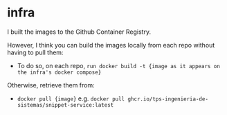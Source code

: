 # infra

I built the images to the Github Container Registry. 

However, I think you can build the images locally from each repo without having to pull them:
* To do so, on each repo, ```run docker build -t {image as it appears on the infra's docker compose}```

Otherwise, retrieve them from:
* ```docker pull {image}```
  e.g. ```docker pull ghcr.io/tps-ingenieria-de-sistemas/snippet-service:latest```





